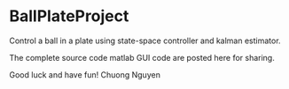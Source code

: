 
# BallPlateProject
Control a ball in a plate using state-space controller and kalman estimator.

The complete source code  matlab GUI code are posted here for sharing.

Good luck and have fun!
Chuong Nguyen
